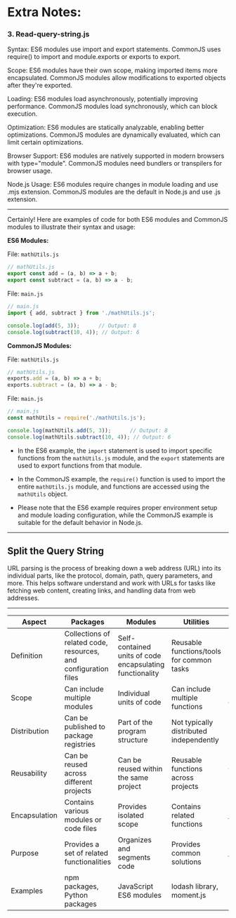 # Extra Notes:

### 3. Read-query-string.js

Syntax:
ES6 modules use import and export statements.
CommonJS uses require() to import and module.exports or exports to export.

Scope:
ES6 modules have their own scope, making imported items more encapsulated.
CommonJS modules allow modifications to exported objects after they're exported.

Loading:
ES6 modules load asynchronously, potentially improving performance.
CommonJS modules load synchronously, which can block execution.

Optimization:
ES6 modules are statically analyzable, enabling better optimizations.
CommonJS modules are dynamically evaluated, which can limit certain optimizations.

Browser Support:
ES6 modules are natively supported in modern browsers with type="module".
CommonJS modules need bundlers or transpilers for browser usage.

Node.js Usage:
ES6 modules require changes in module loading and use .mjs extension.
CommonJS modules are the default in Node.js and use .js extension.


---


Certainly! Here are examples of code for both ES6 modules and CommonJS modules to illustrate their syntax and usage:

**ES6 Modules:**

File: `mathUtils.js`
```javascript
// mathUtils.js
export const add = (a, b) => a + b;
export const subtract = (a, b) => a - b;
```

File: `main.js`
```javascript
// main.js
import { add, subtract } from './mathUtils.js';

console.log(add(5, 3));      // Output: 8
console.log(subtract(10, 4)); // Output: 6
```

**CommonJS Modules:**

File: `mathUtils.js`
```javascript
// mathUtils.js
exports.add = (a, b) => a + b;
exports.subtract = (a, b) => a - b;
```

File: `main.js`
```javascript
// main.js
const mathUtils = require('./mathUtils.js');

console.log(mathUtils.add(5, 3));      // Output: 8
console.log(mathUtils.subtract(10, 4)); // Output: 6
```

- In the ES6 example, the `import` statement is used to import specific functions from the `mathUtils.js` module, and the `export` statements are used to export functions from that module.

- In the CommonJS example, the `require()` function is used to import the entire `mathUtils.js` module, and functions are accessed using the `mathUtils` object.

- Please note that the ES6 example requires proper environment setup and module loading configuration, while the CommonJS example is suitable for the default behavior in Node.js.

---

## Split the Query String

URL parsing is the process of breaking down a web address (URL) into its individual parts, like the protocol, domain, path, query parameters, and more. This helps software understand and work with URLs for tasks like fetching web content, creating links, and handling data from web addresses.


---


| Aspect        | Packages                    | Modules                | Utilities                 | Dependencies              |
|---------------|-----------------------------|------------------------|---------------------------|---------------------------|
| Definition    | Collections of related code, resources, and configuration files | Self-contained units of code encapsulating functionality | Reusable functions/tools for common tasks | External components needed for functionality |
| Scope         | Can include multiple modules | Individual units of code | Can include multiple functions | External code/packages/modules |
| Distribution  | Can be published to package registries | Part of the program structure | Not typically distributed independently | Installed using package managers |
| Reusability   | Can be reused across different projects | Can be reused within the same project | Reusable functions across projects | Can be reused across projects |
| Encapsulation | Contains various modules or code files | Provides isolated scope | Contains related functions | Required for specific functionality |
| Purpose       | Provides a set of related functionalities | Organizes and segments code | Provides common solutions | Makes external functionality available |
| Examples      | npm packages, Python packages | JavaScript ES6 modules | lodash library, moment.js | Express.js, axios library |

